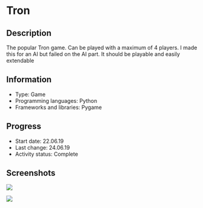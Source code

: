 # Tron
 
## Description
The popular Tron game.
Can be played with a maximum of 4 players.
I made this for an AI but failed on the AI part.
It should be playable and easily extendable


## Information
- Type: Game
- Programming languages: Python
- Frameworks and libraries: Pygame


## Progress
- Start date: 22.06.19
- Last change: 24.06.19
- Activity status: Complete


## Screenshots
![](/Screenshots/.png)

![](/Screenshots/.png)
